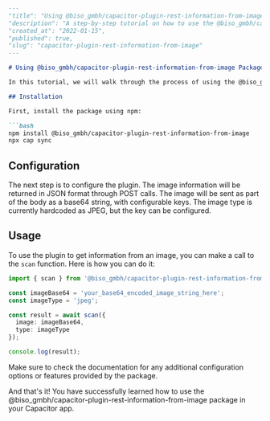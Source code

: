 ```md
---
"title": "Using @biso_gmbh/capacitor-plugin-rest-information-from-image Package",
"description": "A step-by-step tutorial on how to use the @biso_gmbh/capacitor-plugin-rest-information-from-image package to get information from an image via a REST API in a Capacitor app.",
"created_at": "2022-01-15",
"published": true,
"slug": "capacitor-plugin-rest-information-from-image"
---

# Using @biso_gmbh/capacitor-plugin-rest-information-from-image Package

In this tutorial, we will walk through the process of using the @biso_gmbh/capacitor-plugin-rest-information-from-image package in a Capacitor app to retrieve information from an image via a REST API.

## Installation

First, install the package using npm:

```bash
npm install @biso_gmbh/capacitor-plugin-rest-information-from-image
npx cap sync
```

## Configuration

The next step is to configure the plugin. The image information will be returned in JSON format through POST calls. The image will be sent as part of the body as a base64 string, with configurable keys. The image type is currently hardcoded as JPEG, but the key can be configured.

## Usage

To use the plugin to get information from an image, you can make a call to the `scan` function. Here is how you can do it:

```typescript
import { scan } from '@biso_gmbh/capacitor-plugin-rest-information-from-image';

const imageBase64 = 'your_base64_encoded_image_string_here';
const imageType = 'jpeg';

const result = await scan({ 
  image: imageBase64, 
  type: imageType 
});

console.log(result);
```

Make sure to check the documentation for any additional configuration options or features provided by the package.

And that's it! You have successfully learned how to use the @biso_gmbh/capacitor-plugin-rest-information-from-image package in your Capacitor app.
```
